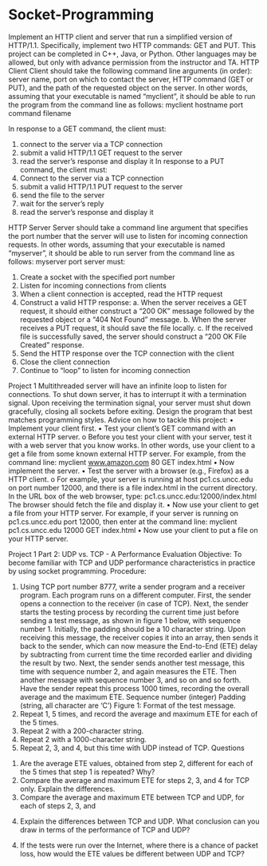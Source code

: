 # Socket-Programming

Implement an HTTP client and server that run a simplified version of HTTP/1.1. Specifically, implement two HTTP commands: GET and PUT. This project can be completed in C++, Java, or Python. Other languages may be allowed, but only with advance permission from the instructor and TA.
HTTP Client
Client should take the following command line arguments (in order): server name, port on which to contact the server, HTTP command (GET or PUT), and the path of the requested
object on the server. In other words, assuming that your executable is named “myclient”, it should be able to run the program from the command line as follows:
myclient hostname port command filename

In response to a GET command, the client must:
1. connect to the server via a TCP connection
2. submit a valid HTTP/1.1 GET request to the server
3. read the server’s response and display it
In response to a PUT command, the client must:
1. Connect to the server via a TCP connection
2. submit a valid HTTP/1.1 PUT request to the server
3. send the file to the server
4. wait for the server’s reply
5. read the server’s response and display it

HTTP Server
Server should take a command line argument that specifies the port number that the server will use to listen for incoming connection requests. In other words, assuming that your
executable is named “myserver”, it should be able to run  server from the command line as follows: 
myserver port
server must:
1. Create a socket with the specified port number
2. Listen for incoming connections from clients
3. When a client connection is accepted, read the HTTP request
4. Construct a valid HTTP response:
a. When the server receives a GET request, it should either construct a “200
OK” message followed by the requested object or a “404 Not Found”
message.
b. When the server receives a PUT request, it should save the file locally.
c. If the received file is successfully saved, the server should construct a “200 OK
File Created” response.
5. Send the HTTP response over the TCP connection with the client
6. Close the client connection
7. Continue to “loop” to listen for incoming connection

Project 1
Multithreaded server will have an infinite loop to listen for connections. To shut down server, it has to interrupt it with a termination signal. Upon receiving the
termination signal, your server must shut down gracefully, closing all sockets before exiting. Design the program that best matches programming styles.
Advice on how to tackle this project:
• Implement your client first.
• Test your client’s GET command with an external HTTP server.
o Before you test your client with your server, test it with a web server that you know works. In other words, use your client to a get a file from some known
external HTTP server. For example, from the command line: myclient
www.amazon.com 80 GET index.html
• Now implement the server.
• Test the server with a browser (e.g., Firefox) as a HTTP client.
o For example, your server is running at host pc1.cs.uncc.edu on port number 12000, and there is a file index.html in the current directory. In the URL box
of the web browser, type: pc1.cs.uncc.edu:12000/index.html The browser should fetch the file and display it.
• Now use your client to get a file from your HTTP server. For example, if your server
is running on pc1.cs.uncc.edu port 12000, then enter at the command line: myclient
pc1.cs.uncc.edu 12000 GET index.html
• Now use your client to put a file on your HTTP server.

Project 1
Part 2: UDP vs. TCP - A Performance Evaluation 
Objective: To become familiar with TCP and UDP performance characteristics in practice by
using socket programming.
Procedure:
1. Using TCP port number 8777, write a sender program and a receiver program. Each program runs on a different computer. First, the sender opens a connection to the receiver (in case of
TCP). Next, the sender starts the testing process by recording the current time just before sending a test message, as shown in figure 1 below, with sequence number 1. Initially, the
padding should be a 10 character string. Upon receiving this message, the receiver copies it into an array, then sends it back to the sender, which can now measure the End-to-End (ETE)
delay by subtracting from current time the time recorded earlier and dividing the result by two. Next, the sender sends another test message, this time with sequence number 2, and
again measures the ETE. Then another message with sequence number 3, and so on and so forth. Have the sender repeat this process 1000 times, recording the overall average and the
maximum ETE.
Sequence number
(integer)
Padding
(string, all character are ‘C’)
Figure 1: Format of the test message.
2. Repeat 1, 5 times, and record the average and maximum ETE for each of the 5 times.
3. Repeat 2 with a 200-character string.
4. Repeat 2 with a 1000-character string.
5. Repeat 2, 3, and 4, but this time with UDP instead of TCP.
Questions
1) Are the average ETE values, obtained from step 2, different for each of the 5 times that step 1
is repeated? Why?
2) Compare the average and maximum ETE for steps 2, 3, and 4 for TCP only. Explain the
differences.
3) Compare the average and maximum ETE between TCP and UDP, for each of steps 2, 3, and
4. Explain the differences between TCP and UDP. What conclusion can you draw in terms of
the performance of TCP and UDP?
4) If the tests were run over the Internet, where there is a chance of packet loss, how would the
ETE values be different between UDP and TCP?
